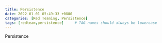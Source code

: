 ```yaml
---
title: Persistence
date: 2022-01-01 05:49:33 +0800
categories: [Red Teaming, Persistence]
tags: [redteam,persistence]     # TAG names should always be lowercase
---
```


Persistence
